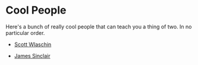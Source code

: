# Cool People

Here's a bunch of really cool people that can teach you a thing of two. In no particular order.

- [Scott Wlaschin](https://fsharpforfunandprofit.com/)

- [James Sinclair](https://jrsinclair.com/)
